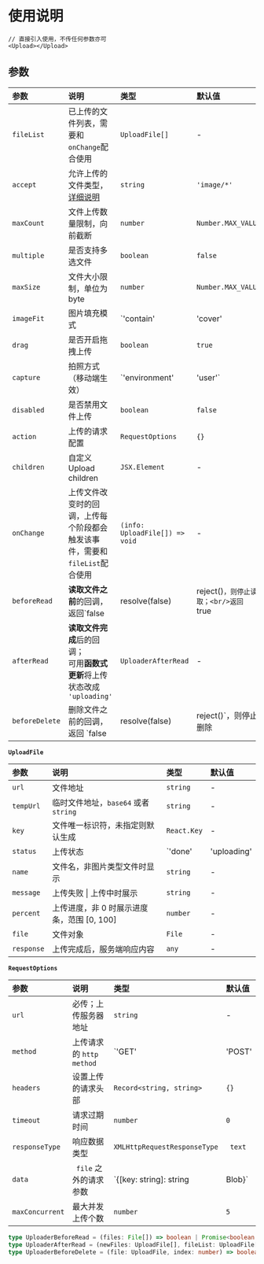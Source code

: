 # 使用说明

```tsx
// 直接引入使用，不传任何参数亦可
<Upload></Upload>
```



## 参数

| 参数           | 说明                                                         | 类型                           | 默认值             |
| :------------- | :----------------------------------------------------------- | :----------------------------- | :----------------- |
| `fileList`     | 已上传的文件列表，需要和`onChange`配合使用                   | `UploadFile[]`                 | -                  |
| `accept`       | 允许上传的文件类型，[详细说明](https://developer.mozilla.org/zh-CN/docs/Web/HTML/Element/Input/file#限制允许的文件类型) | `string`                       | `'image/*'`        |
| `maxCount`     | 文件上传数量限制，向前截断                                   | `number`                       | `Number.MAX_VALUE` |
| `multiple`     | 是否支持多选文件                                             | `boolean`                      | `false`            |
| `maxSize`      | 文件大小限制，单位为 byte                                    | `number`                       | `Number.MAX_VALUE` |
| `imageFit`     | 图片填充模式                                                 | `'contain' | 'cover' | 'fill'` | `'contain'`        |
| `drag`         | 是否开启拖拽上传                                             | `boolean`                      | `true`             |
| `capture`      | 拍照方式（移动端生效）                                       | `'environment' | 'user'`       | -                  |
| `disabled`     | 是否禁用文件上传                                             | `boolean`                      | `false`            |
| `action`       | 上传的请求配置                                               | `RequestOptions`               | `{}`               |
| `children`     | 自定义 Upload children                                       | `JSX.Element`                  | -                  |
| `onChange`     | 上传文件改变时的回调，上传每个阶段都会触发该事件，需要和`fileList`配合使用 | `(info: UploadFile[]) => void` | -                  |
| `beforeRead`   | **读取文件之前**的回调，返回`false | resolve(false) | reject()`，则停止读取；<br/>返回 `true | resolve(false)`则上传继续；<br/>切忌不可返回 `pedding` 状态的 `Promise` | `UploaderBeforeRead`           | -                  |
| `afterRead`    | **读取文件完成**后的回调；<br/>可用**函数式更新**将上传状态改成 `'uploading'` | `UploaderAfterRead`            | -                  |
| `beforeDelete` | 删除文件之前的回调，返回 `false | resolve(false) | reject()`，则停止删除 | `UploaderBeforeDelete`         | -                  |

**`UploadFile`**

| 参数       | 说明                                       | 类型                                | 默认值 |
| :--------- | :----------------------------------------- | :---------------------------------- | :----- |
| `url`      | 文件地址                                   | `string`                            | -      |
| `tempUrl`  | 临时文件地址，`base64` 或者 `string`       | `string`                            | -      |
| `key`      | 文件唯一标识符，未指定则默认生成           | `React.Key`                         | -      |
| `status`   | 上传状态                                   | `'done' |'uploading' |'failed' |''` | -      |
| `name`     | 文件名，非图片类型文件时显示               | `string`                            | -      |
| `message`  | 上传失败 \| 上传中时展示                   | `string`                            | -      |
| `percent`  | 上传进度，非 0 时展示进度条，范围 [0, 100] | `number`                            | -      |
| `file`     | 文件对象                                   | `File`                              | -      |
| `response` | 上传完成后，服务端响应内容                 | `any`                               | -      |

**`RequestOptions`**

| 参数            | 说明                     | 类型                                                         | 默认值   |
| :-------------- | :----------------------- | :----------------------------------------------------------- | :------- |
| `url`           | 必传；上传服务器地址     | `string`                                                     | -        |
| `method`        | 上传请求的 `http method` | `'GET' |'POST' |'PUT' |'DELETE' |'PATCH' |'HEAD' |'OPTIONS'` | `'POST'` |
| `headers`       | 设置上传的请求头部       | `Record<string, string>`                                     | `{}`     |
| `timeout`       | 请求过期时间             | `number`                                                     | `0`      |
| `responseType`  | 响应数据类型             | `XMLHttpRequestResponseType`                                 | ` text`  |
| `data`          | ` file` 之外的请求参数   | `{[key: string]: string |Blob}`                              | -        |
| `maxConcurrent` | 最大并发上传个数         | `number`                                                     | `5`      |

```typescript
type UploaderBeforeRead = (files: File[]) => boolean | Promise<boolean | File[]>;
type UploaderAfterRead = (newFiles: UploadFile[], fileList: UploadFile[]) => void;
type UploaderBeforeDelete = (file: UploadFile, index: number) => boolean | Promise<boolean> | void;
```

